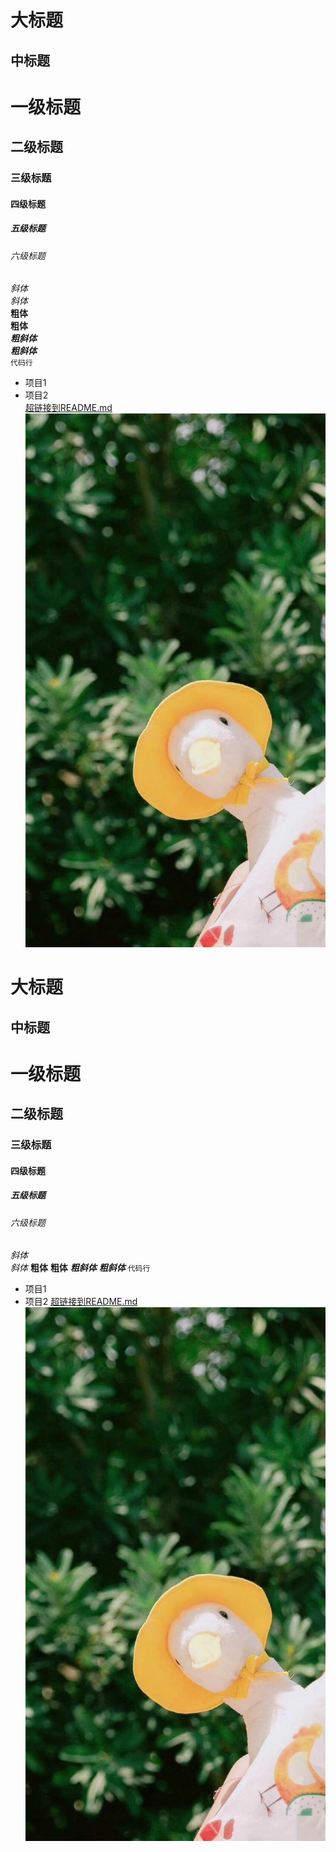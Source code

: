 
大标题
===
中标题
---
# 一级标题
## 二级标题
### 三级标题
#### 四级标题
##### 五级标题
###### 六级标题
  *斜体*  
  _斜体_  
  **粗体**  
  __粗体__  
  ***粗斜体***  
  ___粗斜体___  
  `代码行`  
* 项目1  
* 项目2    
[超链接到README.md](README.md)  
![超链接到图片](1.png)

大标题
===
中标题
---
# 一级标题
## 二级标题
### 三级标题
#### 四级标题
##### 五级标题
###### 六级标题
*斜体*  
_斜体_
**粗体**
__粗体__
***粗斜体***
___粗斜体___
`代码行`
* 项目1
* 项目2
[超链接到README.md](README.md)
![超链接到图片](1.png)
